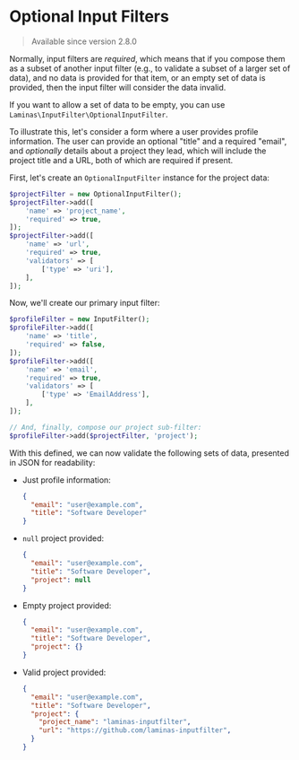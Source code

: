 # Optional Input Filters

> Available since version 2.8.0

Normally, input filters are _required_, which means that if you compose them as
a subset of another input filter (e.g., to validate a subset of a larger set of
data), and no data is provided for that item, or an empty set of data is
provided, then the input filter will consider the data invalid.

If you want to allow a set of data to be empty, you can use
`Laminas\InputFilter\OptionalInputFilter`.

To illustrate this, let's consider a form where a user provides profile
information. The user can provide an optional "title" and a required "email",
and _optionally_ details about a project they lead, which will include the
project title and a URL, both of which are required if present.

First, let's create an `OptionalInputFilter` instance for the project data:

```php
$projectFilter = new OptionalInputFilter();
$projectFilter->add([
    'name' => 'project_name',
    'required' => true,
]);
$projectFilter->add([
    'name' => 'url',
    'required' => true,
    'validators' => [
        ['type' => 'uri'],
    ],
]);
```

Now, we'll create our primary input filter:

```php
$profileFilter = new InputFilter();
$profileFilter->add([
    'name' => 'title',
    'required' => false,
]);
$profileFilter->add([
    'name' => 'email',
    'required' => true,
    'validators' => [
        ['type' => 'EmailAddress'],
    ],
]);

// And, finally, compose our project sub-filter:
$profileFilter->add($projectFilter, 'project');
```

With this defined, we can now validate the following sets of data, presented in
JSON for readability:

- Just profile information:

  ```json
  {
    "email": "user@example.com",
    "title": "Software Developer"
  }
  ```

- `null` project provided:

  ```json
  {
    "email": "user@example.com",
    "title": "Software Developer",
    "project": null
  }
  ```

- Empty project provided:

  ```json
  {
    "email": "user@example.com",
    "title": "Software Developer",
    "project": {}
  }
  ```

- Valid project provided:

  ```json
  {
    "email": "user@example.com",
    "title": "Software Developer",
    "project": {
      "project_name": "laminas-inputfilter",
      "url": "https://github.com/laminas-inputfilter",
    }
  }
  ```
